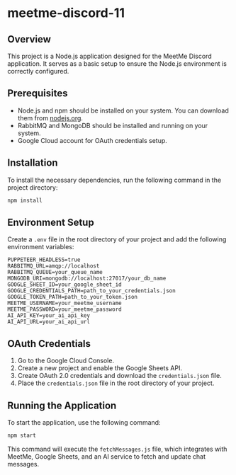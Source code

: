 # meetme-discord-11

## Overview
This project is a Node.js application designed for the MeetMe Discord application. It serves as a basic setup to ensure the Node.js environment is correctly configured.

## Prerequisites
- Node.js and npm should be installed on your system. You can download them from [nodejs.org](https://nodejs.org/).
- RabbitMQ and MongoDB should be installed and running on your system.
- Google Cloud account for OAuth credentials setup.

## Installation
To install the necessary dependencies, run the following command in the project directory:

```bash
npm install
```

## Environment Setup
Create a `.env` file in the root directory of your project and add the following environment variables:

```
PUPPETEER_HEADLESS=true
RABBITMQ_URL=amqp://localhost
RABBITMQ_QUEUE=your_queue_name
MONGODB_URI=mongodb://localhost:27017/your_db_name
GOOGLE_SHEET_ID=your_google_sheet_id
GOOGLE_CREDENTIALS_PATH=path_to_your_credentials.json
GOOGLE_TOKEN_PATH=path_to_your_token.json
MEETME_USERNAME=your_meetme_username
MEETME_PASSWORD=your_meetme_password
AI_API_KEY=your_ai_api_key
AI_API_URL=your_ai_api_url
```

## OAuth Credentials
1. Go to the Google Cloud Console.
2. Create a new project and enable the Google Sheets API.
3. Create OAuth 2.0 credentials and download the `credentials.json` file.
4. Place the `credentials.json` file in the root directory of your project.

## Running the Application
To start the application, use the following command:

```bash
npm start
```

This command will execute the `fetchMessages.js` file, which integrates with MeetMe, Google Sheets, and an AI service to fetch and update chat messages.